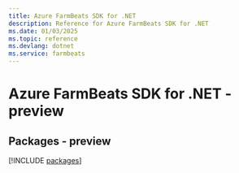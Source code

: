 ```yaml
---
title: Azure FarmBeats SDK for .NET
description: Reference for Azure FarmBeats SDK for .NET
ms.date: 01/03/2025
ms.topic: reference
ms.devlang: dotnet
ms.service: farmbeats
---
```

# Azure FarmBeats SDK for .NET - preview
## Packages - preview
[!INCLUDE [packages](farmbeats-index.md)]
